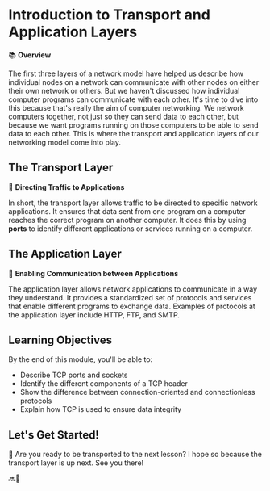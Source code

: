 # Introduction to Transport and Application Layers

📚 **Overview**

The first three layers of a network model have helped us describe how individual nodes on a network can communicate with other nodes on either their own network or others. But we haven't discussed how individual computer programs can communicate with each other. It's time to dive into this because that's really the aim of computer networking. We network computers together, not just so they can send data to each other, but because we want programs running on those computers to be able to send data to each other. This is where the transport and application layers of our networking model come into play.

## The Transport Layer

🔌 **Directing Traffic to Applications**

In short, the transport layer allows traffic to be directed to specific network applications. It ensures that data sent from one program on a computer reaches the correct program on another computer. It does this by using **ports** to identify different applications or services running on a computer.

## The Application Layer

💬 **Enabling Communication between Applications**

The application layer allows network applications to communicate in a way they understand. It provides a standardized set of protocols and services that enable different programs to exchange data. Examples of protocols at the application layer include HTTP, FTP, and SMTP.

## Learning Objectives

By the end of this module, you'll be able to:

- Describe TCP ports and sockets
- Identify the different components of a TCP header
- Show the difference between connection-oriented and connectionless protocols
- Explain how TCP is used to ensure data integrity

## Let's Get Started!

🚀 Are you ready to be transported to the next lesson? I hope so because the transport layer is up next. See you there!

🔜📡